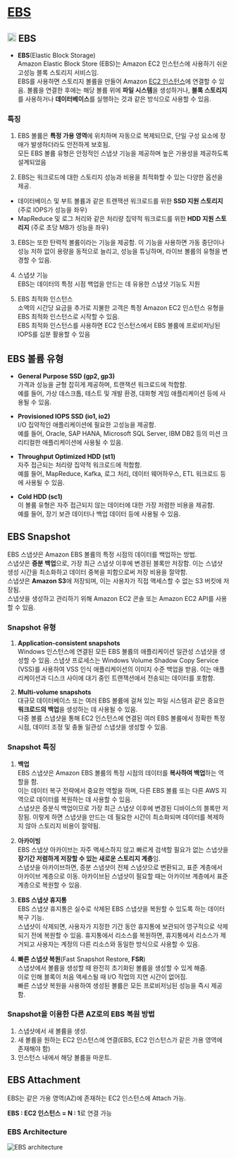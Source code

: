 # [EBS](https://docs.aws.amazon.com/ebs/latest/userguide/what-is-ebs.html)

## <img src = "https://github.com/LeeWooJung/AWS-SAA-C03/assets/31682438/9e4b8498-3487-4c4a-abed-eccaafa7c8e2" width = "20" height = "20"> EBS

* **EBS**(Elastic Block Storage)  
Amazon Elastic Block Store (EBS)는 Amazon EC2 인스턴스에 사용하기 쉬운 고성능 블록 스토리지 서비스임.  
EBS를 사용하면 스토리지 볼륨을 만들어 Amazon [EC2 인스턴스](https://github.com/LeeWooJung/AWS-SAA-C03/tree/main/3.%20EC2)에 연결할 수 있음. 볼륨을 연결한 후에는 해당 볼륨 위에 **파일 시스템**을 생성하거나,  **블록 스토리지**를 사용하거나 **데이터베이스**를 실행하는 것과 같은 방식으로 사용할 수 있음.

### 특징
1. EBS 볼륨은 **특정 가용 영역**에 위치하며 자동으로 복제되므로, 단일 구성 요소에 장애가 발생하더라도 안전하게 보호됨.  
모든 EBS 볼륨 유형은 안정적인 스냅샷 기능을 제공하며 높은 가용성을 제공하도록 설계되었음

2. EBS는 워크로드에 대한 스토리지 성능과 비용을 최적화할 수 있는 다양한 옵션을 제공.
* 데이터베이스 및 부트 볼륨과 같은 트랜잭션 워크로드를 위한 **SSD 지원 스토리지** (주로 IOPS가 성능을 좌우)
* MapReduce 및 로그 처리와 같은 처리량 집약적 워크로드를 위한 **HDD 지원 스토리지** (주로 초당 MB가 성능을 좌우)

3. EBS는 또한 탄력적 볼륨이라는 기능을 제공함. 이 기능을 사용하면 가동 중단이나 성능 저하 없이 용량을 동적으로 늘리고, 성능을 튜닝하며, 라이브 볼륨의 유형을 변경할 수 있음.

4. 스냅샷 기능  
EBS는 데이터의 특정 시점 백업을 만드는 데 유용한 스냅샷 기능도 지원

5. EBS 최적화 인스턴스  
소액의 시간당 요금을 추가로 지불한 고객은 특정 Amazon EC2 인스턴스 유형을 EBS 최적화 인스턴스로 시작할 수 있음.  
EBS 최적화 인스턴스를 사용하면 EC2 인스턴스에서 EBS 볼륨에 프로비저닝된 IOPS를 십분 활용할 수 있음

## EBS 볼륨 유형
* **General Purpose SSD (gp2, gp3)**  
가격과 성능을 균형 잡히게 제공하며, 트랜잭션 워크로드에 적합함.  
예를 들어, 가상 데스크톱, 테스트 및 개발 환경, 대화형 게임 애플리케이션 등에 사용될 수 있음.

* **Provisioned IOPS SSD (io1, io2)**  
I/O 집약적인 애플리케이션에 필요한 고성능을 제공함.  
예를 들어, Oracle, SAP HANA, Microsoft SQL Server, IBM DB2 등의 미션 크리티컬한 애플리케이션에 사용될 수 있음.

* **Throughput Optimized HDD (st1)**  
자주 접근되는 처리량 집약적 워크로드에 적합함.  
예를 들어, MapReduce, Kafka, 로그 처리, 데이터 웨어하우스, ETL 워크로드 등에 사용될 수 있음.

* **Cold HDD (sc1)**  
이 볼륨 유형은 자주 접근되지 않는 데이터에 대한 가장 저렴한 비용을 제공함.  
예를 들어, 장기 보관 데이터나 백업 데이터 등에 사용될 수 있음.

## EBS Snapshot

EBS 스냅샷은 Amazon EBS 볼륨의 특정 시점의 데이터를 백업하는 방법.  
스냅샷은 **증분 백업**으로, 가장 최근 스냅샷 이후에 변경된 블록만 저장함. 이는 스냅샷 생성 시간을 최소화하고 데이터 중복을 피함으로써 저장 비용을 절약함.  
스냅샷은 **Amazon S3**에 저장되며, 이는 사용자가 직접 액세스할 수 없는 S3 버킷에 저장됨.  
스냅샷을 생성하고 관리하기 위해 Amazon EC2 콘솔 또는 Amazon EC2 API를 사용할 수 있음.

### Snapshot 유형
1. **Application-consistent snapshots**  
 Windows 인스턴스에 연결된 모든 EBS 볼륨의 애플리케이션 일관성 스냅샷을 생성할 수 있음. 스냅샷 프로세스는 Windows Volume Shadow Copy Service (VSS)를 사용하여 VSS 인식 애플리케이션의 이미지 수준 백업을 받음. 이는 애플리케이션과 디스크 사이에 대기 중인 트랜잭션에서 전송되는 데이터를 포함함.

2. **Multi-volume snapshots**  
대규모 데이터베이스 또는 여러 EBS 볼륨에 걸쳐 있는 파일 시스템과 같은 중요한 **워크로드의 백업**을 생성하는 데 사용될 수 있음.  
다중 볼륨 스냅샷을 통해 EC2 인스턴스에 연결된 여러 EBS 볼륨에서 정확한 특정 시점, 데이터 조정 및 충돌 일관성 스냅샷을 생성할 수 있음.

### Snapshot 특징
1. **백업**  
EBS 스냅샷은 Amazon EBS 볼륨의 특정 시점의 데이터를 **복사하여 백업**하는 역할을 함.  
이는 데이터 복구 전략에서 중요한 역할을 하며, 다른 EBS 볼륨 또는 다른 AWS 지역으로 데이터를 복원하는 데 사용할 수 있음.  
스냅샷은 증분식 백업이므로 가장 최근 스냅샷 이후에 변경된 디바이스의 블록만 저장됨. 이렇게 하면 스냅샷을 만드는 데 필요한 시간이 최소화되며 데이터를 복제하지 않아 스토리지 비용이 절약됨.

2. **아카이빙**  
EBS 스냅샷 아카이브는 자주 액세스하지 않고 빠르게 검색할 필요가 없는 스냅샷을 **장기간 저렴하게 저장할 수 있는 새로운 스토리지 계층**임.  
스냅샷을 아카이브하면, 증분 스냅샷이 전체 스냅샷으로 변환되고, 표준 계층에서 아카이브 계층으로 이동. 아카이브된 스냅샷이 필요할 때는 아카이브 계층에서 표준 계층으로 복원할 수 있음.

3. **EBS 스냅샷 휴지통**  
EBS 스냅샷 휴지통은 실수로 삭제된 EBS 스냅샷을 복원할 수 있도록 하는 데이터 복구 기능.  
스냅샷이 삭제되면, 사용자가 지정한 기간 동안 휴지통에 보관되어 영구적으로 삭제되기 전에 복원할 수 있음. 휴지통에서 리소스를 복원하면, 휴지통에서 리소스가 제거되고 사용자는 계정의 다른 리소스와 동일한 방식으로 사용할 수 있음.

4. **빠른 스냅샷 복원**(Fast Snapshot Restore, **FSR**)  
스냅샷에서 볼륨을 생성할 때 완전히 초기화된 볼륨을 생성할 수 있게 해줌.  
이로 인해 블록이 처음 액세스될 때 I/O 작업의 지연 시간이 없어짐.  
빠른 스냅샷 복원을 사용하여 생성된 볼륨은 모든 프로비저닝된 성능을 즉시 제공함.

### Snapshot을 이용한 다른 AZ로의 EBS 복원 방법

1. 스냅샷에서 새 볼륨을 생성.
2. 새 볼륨을 원하는 EC2 인스턴스에 연결(EBS, EC2 인스턴스가 같은 가용 영역에 존재해야 함)
3. 인스턴스 내에서 해당 볼륨을 마운트.

## EBS Attachment

EBS는 같은 가용 영역(AZ)에 존재하는 EC2 인스턴스에 Attach 가능.  


**EBS : EC2 인스턴스 = N : 1**로 연결 가능

### EBS Architecture

![EBS architecture](https://github.com/LeeWooJung/AWS-SAA-C03/assets/31682438/dbbcbcbf-c418-4a1e-84a8-9043302b2794)

